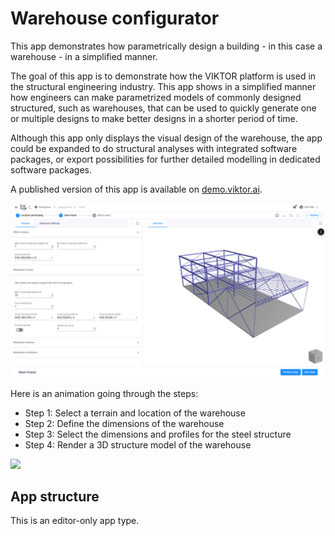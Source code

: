 # Warehouse configurator
This app demonstrates how parametrically design a building - in this case a warehouse - in a simplified manner.

The goal of this app is to demonstrate how the VIKTOR platform is used in the structural engineering industry. This
app shows in a simplified manner how engineers can make parametrized models of commonly designed structured, such as 
warehouses, that can be used to quickly generate one or multiple designs to make better designs in a shorter period of time.

Although this app only displays the visual design of the warehouse, the app could be expanded to do structural analyses 
with integrated software packages, or export possibilities for further detailed modelling in dedicated software packages.

A published version of this app is available on [demo.viktor.ai](https://demo.viktor.ai/public/warehouse-configurator).

![](resources/cover_image.png)

Here is an animation going through the steps: 
- Step 1: Select a terrain and location of the warehouse
- Step 2: Define the dimensions of the warehouse
- Step 3: Select the dimensions and profiles for the steel structure
- Step 4: Render a 3D structure model of the warehouse

![](resources/steps.gif)

## App structure
This is an editor-only app type.

